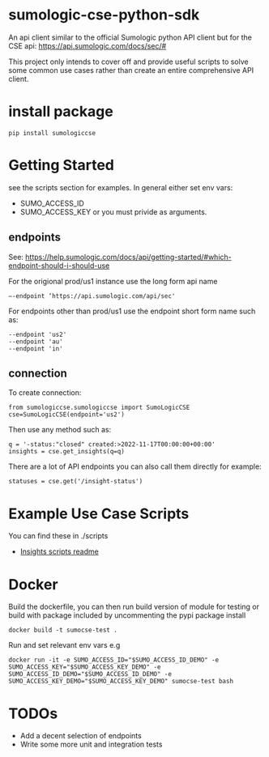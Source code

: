 # sumologic-cse-python-sdk
An api client similar to the official Sumologic python API client but for the CSE api: https://api.sumologic.com/docs/sec/#

This project only intends to cover off and provide useful scripts to solve some common use cases rather than create an entire comprehensive API client.


# install package
```
pip install sumologiccse
```

# Getting Started
see the scripts section for examples. In general either set env vars:
- SUMO_ACCESS_ID
- SUMO_ACCESS_KEY
or you must privide as arguments.

## endpoints 
See: https://help.sumologic.com/docs/api/getting-started/#which-endpoint-should-i-should-use

For the origional prod/us1 instance use the long form api name
```
—-endpoint ‘https://api.sumologic.com/api/sec'
```

For endpoints other than prod/us1 use the endpoint short form name such as:
```
--endpoint 'us2'
--endpoint 'au'
--endpoint 'in'
```

## connection
To create connection:
```
from sumologiccse.sumologiccse import SumoLogicCSE
cse=SumoLogicCSE(endpoint='us2')
```

Then use any method such as:
```
q = '-status:"closed" created:>2022-11-17T00:00:00+00:00'
insights = cse.get_insights(q=q)
```

There are a lot of API endpoints you can also call them directly for example:
```
statuses = cse.get('/insight-status')
```

# Example Use Case Scripts
You can find these in ./scripts
- [Insights scripts readme](scripts/insights/readme.md)

# Docker

Build the dockerfile, you can then run build version of module for testing or build with package included by uncommenting the pypi package install

```
docker build -t sumocse-test .
```

Run and set relevant env vars e.g 
```
docker run -it -e SUMO_ACCESS_ID="$SUMO_ACCESS_ID_DEMO" -e SUMO_ACCESS_KEY="$SUMO_ACCESS_KEY_DEMO" -e SUMO_ACCESS_ID_DEMO="$SUMO_ACCESS_ID_DEMO" -e SUMO_ACCESS_KEY_DEMO="$SUMO_ACCESS_KEY_DEMO" sumocse-test bash
```

# TODOs
- Add a decent selection of endpoints
- Write some more unit and integration tests
